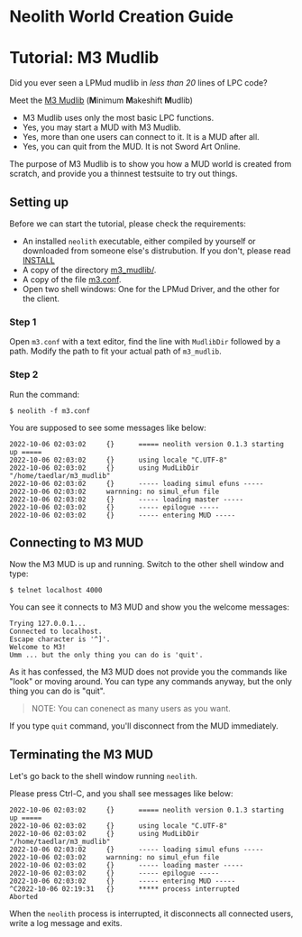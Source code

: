 Neolith World Creation Guide
============================

# Tutorial: M3 Mudlib
Did you ever seen a LPMud mudlib in *less than 20* lines of LPC code?

Meet the [M3 Mudlib](/examples/m3_mudlib) (**M**inimum **M**akeshift **M**udlib)

- M3 Mudlib uses only the most basic LPC functions.
- Yes, you may start a MUD with M3 Mudlib.
- Yes, more than one users can connect to it. It is a MUD after all.
- Yes, you can quit from the MUD. It is not Sword Art Online.

The purpose of M3 Mudlib is to show you how a MUD world is created from scratch, and provide you a thinnest testsuite to try out things.

## Setting up
Before we can start the tutorial, please check the requirements:
- An installed `neolith` executable, either compiled by yourself or downloaded from someone else's distrubution. If you don't, please read [INSTALL](/INSTALL.md)
- A copy of the directory [m3_mudlib/](/examples/m3_mudlib).
- A copy of the file [m3.conf](/examples/m3.conf).
- Open two shell windows: One for the LPMud Driver, and the other for the client.

### Step 1
Open `m3.conf` with a text editor, find the line with `MudlibDir` followed by a path. Modify the path to fit your actual path of `m3_mudlib`.

### Step 2
Run the command:
```
$ neolith -f m3.conf
```
You are supposed to see some messages like below:
```
2022-10-06 02:03:02     {}      ===== neolith version 0.1.3 starting up =====
2022-10-06 02:03:02     {}      using locale "C.UTF-8"
2022-10-06 02:03:02     {}      using MudLibDir "/home/taedlar/m3_mudlib"
2022-10-06 02:03:02     {}      ----- loading simul efuns -----
2022-10-06 02:03:02     warnning: no simul_efun file
2022-10-06 02:03:02     {}      ----- loading master -----
2022-10-06 02:03:02     {}      ----- epilogue -----
2022-10-06 02:03:02     {}      ----- entering MUD -----
```

## Connecting to M3 MUD
Now the M3 MUD is up and running. Switch to the other shell window and type:
```
$ telnet localhost 4000
```

You can see it connects to M3 MUD and show you the welcome messages:
```
Trying 127.0.0.1...
Connected to localhost.
Escape character is '^]'.
Welcome to M3!
Umm ... but the only thing you can do is 'quit'.
```
As it has confessed, the M3 MUD does not provide you the commands like "look" or moving around. You can type any commands anyway, but the only thing you can do is "quit".

> NOTE: You can conenect as many users as you want.

If you type `quit` command, you'll disconnect from the MUD immediately.

## Terminating the M3 MUD
Let's go back to the shell window running `neolith`.

Please press Ctrl-C, and you shall see messages like below:
```
2022-10-06 02:03:02     {}      ===== neolith version 0.1.3 starting up =====
2022-10-06 02:03:02     {}      using locale "C.UTF-8"
2022-10-06 02:03:02     {}      using MudLibDir "/home/taedlar/m3_mudlib"
2022-10-06 02:03:02     {}      ----- loading simul efuns -----
2022-10-06 02:03:02     warnning: no simul_efun file
2022-10-06 02:03:02     {}      ----- loading master -----
2022-10-06 02:03:02     {}      ----- epilogue -----
2022-10-06 02:03:02     {}      ----- entering MUD -----
^C2022-10-06 02:19:31   {}      ***** process interrupted
Aborted
```
When the `neolith` process is interrupted, it disconnects all connected users, write a log message and exits.

